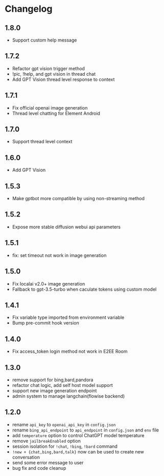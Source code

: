 # Changelog

## 1.8.0
- Support custom help message

## 1.7.2
- Refactor gpt vision trigger method
- !pic, !help, and gpt vision in thread chat
- Add GPT Vision thread level response to context

## 1.7.1
- Fix official openai image generation
- Thread level chatting for Element Android

## 1.7.0
- Support thread level context

## 1.6.0
- Add GPT Vision

## 1.5.3
- Make gptbot more compatible by using non-streaming method

## 1.5.2
- Expose more stable diffusion webui api parameters

## 1.5.1
- fix: set timeout not work in image generation

## 1.5.0
- Fix localai v2.0+ image generation
- Fallback to gpt-3.5-turbo when caculate tokens using custom model

## 1.4.1
- Fix variable type imported from environment variable
- Bump pre-commit hook version

## 1.4.0
- Fix access_token login method not work in E2EE Room

## 1.3.0
- remove support for bing,bard,pandora
- refactor chat logic, add self host model support
- support new image generation endpoint
- admin system to manage langchain(flowise backend)

## 1.2.0
- rename `api_key` to `openai_api_key` in `config.json`
- rename `bing_api_endpoint` to `api_endpoint` in `config.json` and `env` file
- add `temperature` option to control ChatGPT model temperature
- remove `jailbreakEnabled` option
- session isolation for `!chat`, `!bing`, `!bard` command
- `!new + {chat,bing,bard,talk}` now can be used to create new conversation
- send some error message to user
- bug fix and code cleanup

